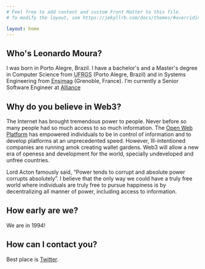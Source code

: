 ```yaml
---
# Feel free to add content and custom Front Matter to this file.
# To modify the layout, see https://jekyllrb.com/docs/themes/#overriding-theme-defaults

layout: home
---
```


## Who's Leonardo Moura?
I was born in Porto Alegre, Brazil. I have a bachelor's and a Master's degree in Computer Science from <abbr title="Universidade Federal do Rio Grande do Sul">UFRGS</abbr> (Porto Alegre, Brazil) and in Systems Engineering from <abbr title="École nationale supérieure d'informatique et de mathématiques appliquées de Grenoble">Ensimag</abbr> (Grenoble, France).
I'm currently a Senior Software Engineer at [Alliance](https://alliance.xyz/)

## Why do you believe in Web3?
The Internet has brought tremendous power to people. Never before so many people had so much access to so much information. The [Open Web Platform](https://www.w3.org/wiki/Open_Web_Platform) has empowered individuals to be in control of information and to develop platforms at an unprecedented speed. However, Ill-intentioned companies are running amok creating wallet gardens. Web3 will allow a new era of openess and development for the world, specially undeveloped and unfree countries.

Lord Acton famously said, “Power tends to corrupt and absolute power corrupts absolutely”. I believe that the only way we could have a truly free world where individuals are truly free to pursue happiness is by decentralizing all manner of power, including access to information.

## How early are we?
We are in 1994!

## How can I contact you?
Best place is [Twitter](https://www.twitter.com/lfsmoura).